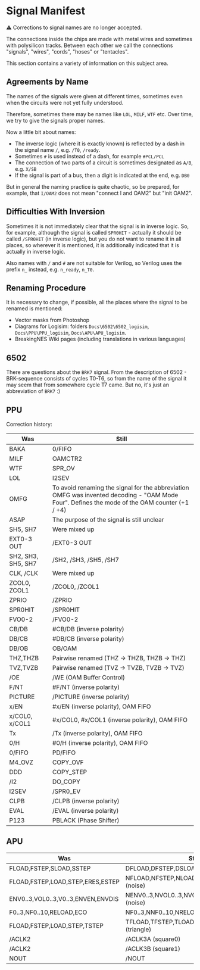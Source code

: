 # Signal Manifest

:warning: Corrections to signal names are no longer accepted.

The connections inside the chips are made with metal wires and sometimes with polysilicon tracks. Between each other we call the connections "signals", "wires", "cords", "hoses" or "tentacles".

This section contains a variety of information on this subject area.

## Agreements by Name

The names of the signals were given at different times, sometimes even when the circuits were not yet fully understood.

Therefore, sometimes there may be names like `LOL`, `MILF`, `WTF` etc. Over time, we try to give the signals proper names.

Now a little bit about names:
- The inverse logic (where it is exactly known) is reflected by a dash in the signal name `/`, e.g. `/T0`, `/ready`.
- Sometimes `#` is used instead of a dash, for example `#PCL/PCL`
- The connection of two parts of a circuit is sometimes designated as `A/B`, e.g. `X/SB`
- If the signal is part of a bus, then a digit is indicated at the end, e.g. `DB0`

But in general the naming practice is quite chaotic, so be prepared, for example, that `I/OAM2` does not mean "connect I and OAM2" but "init OAM2".

## Difficulties With Inversion

Sometimes it is not immediately clear that the signal is in inverse logic. So, for example, although the signal is called `SPR0HIT` - actually it should be called `/SPR0HIT` (in inverse logic), but you do not want to rename it in all places, so wherever it is mentioned, it is additionally indicated that it is actually in inverse logic.

Also names with `/` and `#` are not suitable for Verilog, so Verilog uses the prefix `n_` instead, e.g. `n_ready`, `n_T0`.

## Renaming Procedure

It is necessary to change, if possible, all the places where the signal to be renamed is mentioned:

- Vector masks from Photoshop
- Diagrams for Logisim: folders `Docs\6502\6502_logisim`, `Docs\PPU\PPU_logisim`, `Docs\APU\APU_logisim`.
- BreakingNES Wiki pages (including translations in various languages)

## 6502

There are questions about the `BRK7` signal. From the description of 6502 - BRK-sequence consists of cycles T0-T6, so from the name of the signal it may seem that from somewhere cycle T7 came. But no, it's just an abbreviation of `BRK7` :)

## PPU

Correction history:

|Was|Still|
|---|---|
|BAKA|0/FIFO|
|MILF|OAMCTR2|
|WTF|SPR_OV|
|LOL|I2SEV|
|OMFG|To avoid renaming the signal for the abbreviation OMFG was invented decoding - "OAM Mode Four". Defines the mode of the OAM counter (+1 / +4)|
|ASAP|The purpose of the signal is still unclear|
|SH5, SH7|Were mixed up|
|EXT0-3 OUT|/EXT0-3 OUT|
|SH2, SH3, SH5, SH7|/SH2, /SH3, /SH5, /SH7|
|CLK, /CLK|Were mixed up|
|ZCOL0, ZCOL1|/ZCOL0, /ZCOL1|
|ZPRIO|/ZPRIO|
|SPR0HIT|/SPR0HIT|
|FVO0-2|/FVO0-2|
|CB/DB|#CB/DB (inverse polarity)|
|DB/CB|#DB/CB (inverse polarity)|
|DB/OB|OB/OAM|
|THZ,THZB|Pairwise renamed (THZ -> THZB, THZB -> THZ)|
|TVZ,TVZB|Pairwise renamed (TVZ -> TVZB, TVZB -> TVZ)|
|/OE|/WE (OAM Buffer Control)|
|F/NT|#F/NT (inverse polarity)|
|PICTURE|/PICTURE (inverse polarity)|
|x/EN|#x/EN (inverse polarity), OAM FIFO|
|x/COL0, x/COL1|#x/COL0, #x/COL1 (inverse polarity), OAM FIFO|
|Tx|/Tx (inverse polarity), OAM FIFO|
|0/H|#0/H (inverse polarity), OAM FIFO|
|0/FIFO|PD/FIFO|
|M4_OVZ|COPY_OVF|
|DDD|COPY_STEP|
|/I2|DO_COPY|
|I2SEV|/SPR0_EV|
|CLPB|/CLPB (inverse polarity)|
|EVAL|/EVAL (inverse polarity)|
|P123|PBLACK (Phase Shifter)|

## APU

|Was|Still|
|---|---|
|FLOAD,FSTEP,SLOAD,SSTEP|DFLOAD,DFSTEP,DSLOAD,DSSTEP (DPCM)|
|FLOAD,FSTEP,LOAD,STEP,ERES,ESTEP|NFLOAD,NFSTEP,NLOAD,NSTEP,NERES,NESTEP (noise)|
|ENV0..3,VOL0..3,V0..3,ENVEN,ENVDIS|NENV0..3,NVOL0..3,NV0..3,NENVEN,NENVDIS (noise)|
|F0..3,NF0..10,RELOAD,ECO|NF0..3,NNF0..10,NRELOAD,NECO (noise)|
|FLOAD,FSTEP,LOAD,STEP,TSTEP|TFLOAD,TFSTEP,TLOAD,TSTEP,TTSTEP (triangle)|
|/ACLK2|/ACLK3A (square0)|
|/ACLK2|/ACLK3B (square1)|
|NOUT|/NOUT|
